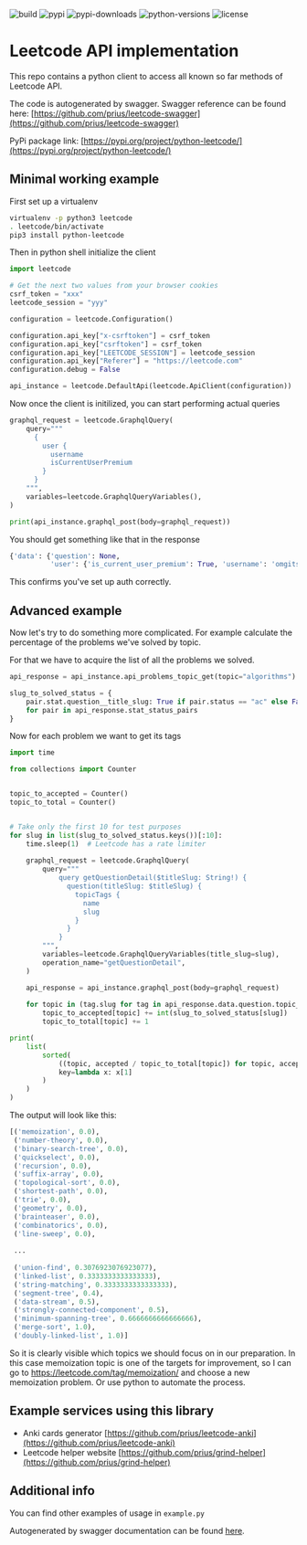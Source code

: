 ![build](https://app.travis-ci.com/prius/python-leetcode.svg?branch=main)
![pypi](https://badge.fury.io/py/python-leetcode.svg)
![pypi-downloads](https://img.shields.io/pypi/dm/python-leetcode)
![python-versions](https://img.shields.io/pypi/pyversions/python-leetcode)
![license](https://img.shields.io/pypi/l/python-leetcode)

# Leetcode API implementation

This repo contains a python client to access all known so far methods of Leetcode API.

The code is autogenerated by swagger. Swagger reference can be found here: [https://github.com/prius/leetcode-swagger](https://github.com/prius/leetcode-swagger)

PyPi package link: [https://pypi.org/project/python-leetcode/](https://pypi.org/project/python-leetcode/)

## Minimal working example

First set up a virtualenv
```bash
virtualenv -p python3 leetcode
. leetcode/bin/activate
pip3 install python-leetcode
```

Then in python shell initialize the client
```python
import leetcode

# Get the next two values from your browser cookies
csrf_token = "xxx"
leetcode_session = "yyy"

configuration = leetcode.Configuration()

configuration.api_key["x-csrftoken"] = csrf_token
configuration.api_key["csrftoken"] = csrf_token
configuration.api_key["LEETCODE_SESSION"] = leetcode_session
configuration.api_key["Referer"] = "https://leetcode.com"
configuration.debug = False

api_instance = leetcode.DefaultApi(leetcode.ApiClient(configuration))
```

Now once the client is initilized, you can start performing actual queries

```python
graphql_request = leetcode.GraphqlQuery(
    query="""
      {
        user {
          username
          isCurrentUserPremium
        }
      }
    """,
    variables=leetcode.GraphqlQueryVariables(),
)

print(api_instance.graphql_post(body=graphql_request))
```

You should get something like that in the response
```python
{'data': {'question': None,
          'user': {'is_current_user_premium': True, 'username': 'omgitspavel'}}}
```

This confirms you've set up auth correctly.

## Advanced example

Now let's try to do something more complicated. For example calculate the percentage of the problems we've solved by topic.

For that we have to acquire the list of all the problems we solved.

```python
api_response = api_instance.api_problems_topic_get(topic="algorithms")

slug_to_solved_status = {
    pair.stat.question__title_slug: True if pair.status == "ac" else False
    for pair in api_response.stat_status_pairs
}
```

Now for each problem we want to get its tags

```python
import time

from collections import Counter


topic_to_accepted = Counter()
topic_to_total = Counter()


# Take only the first 10 for test purposes
for slug in list(slug_to_solved_status.keys())[:10]:
    time.sleep(1)  # Leetcode has a rate limiter
    
    graphql_request = leetcode.GraphqlQuery(
        query="""
            query getQuestionDetail($titleSlug: String!) {
              question(titleSlug: $titleSlug) {
                topicTags {
                  name
                  slug
                }
              }
            }
        """,
        variables=leetcode.GraphqlQueryVariables(title_slug=slug),
        operation_name="getQuestionDetail",
    )

    api_response = api_instance.graphql_post(body=graphql_request)
    
    for topic in (tag.slug for tag in api_response.data.question.topic_tags):
        topic_to_accepted[topic] += int(slug_to_solved_status[slug])
        topic_to_total[topic] += 1

print(
    list(
        sorted(
            ((topic, accepted / topic_to_total[topic]) for topic, accepted in topic_to_accepted.items()),
            key=lambda x: x[1]
        )
    )
)
```

The output will look like this:

```python
[('memoization', 0.0),
 ('number-theory', 0.0),
 ('binary-search-tree', 0.0),
 ('quickselect', 0.0),
 ('recursion', 0.0),
 ('suffix-array', 0.0),
 ('topological-sort', 0.0),
 ('shortest-path', 0.0),
 ('trie', 0.0),
 ('geometry', 0.0),
 ('brainteaser', 0.0),
 ('combinatorics', 0.0),
 ('line-sweep', 0.0),
 
 ...
 
 ('union-find', 0.3076923076923077),
 ('linked-list', 0.3333333333333333),
 ('string-matching', 0.3333333333333333),
 ('segment-tree', 0.4),
 ('data-stream', 0.5),
 ('strongly-connected-component', 0.5),
 ('minimum-spanning-tree', 0.6666666666666666),
 ('merge-sort', 1.0),
 ('doubly-linked-list', 1.0)]
```

So it is clearly visible which topics we should focus on in our preparation.
In this case memoization topic is one of the targets for improvement, so I can go to https://leetcode.com/tag/memoization/ and choose a new memoization problem. Or use python to automate the process.

## Example services using this library

* Anki cards generator [https://github.com/prius/leetcode-anki](https://github.com/prius/leetcode-anki)
* Leetcode helper website [https://github.com/prius/grind-helper](https://github.com/prius/grind-helper)

## Additional info
You can find other examples of usage in `example.py`

Autogenerated by swagger documentation can be found [here](/README.generated.md).
